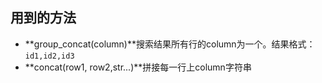 ## 用到的方法

- **group_concat(column)**搜索结果所有行的column为一个。结果格式：`id1,id2,id3`
- **concat(row1, row2,str...)**拼接每一行上column字符串